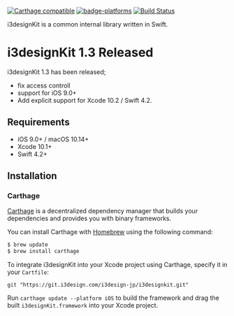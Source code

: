 [![Carthage compatible](https://img.shields.io/badge/Carthage-compatible-4BC51D.svg?style=flat)](https://git.i3design.com/i3design-jp/i3designkit)
[![badge-platforms](https://img.shields.io/badge/platforms-iOS-lightgrey.svg)](https://git.i3design.com/i3design-jp/i3designkit)
[![Build Status](https://app.bitrise.io/app/2c190686a3e0b37a/status.svg?token=UG7hPvAB5C1QFyXNmdd87w&branch=master)](https://app.bitrise.io/app/2c190686a3e0b37a)


i3designKit is a common internal library written in Swift.

# i3designKit 1.3 Released
i3designKit 1.3 has been released;
- fix access controll
- support for iOS 9.0+
- Add explicit support for Xcode 10.2 / Swift 4.2.

## Requirements

- iOS 9.0+ / macOS 10.14+
- Xcode 10.1+
- Swift 4.2+

## Installation

### Carthage

[Carthage](https://github.com/Carthage/Carthage) is a decentralized dependency manager that builds your dependencies and provides you with binary frameworks.

You can install Carthage with [Homebrew](https://brew.sh/) using the following command:

```bash
$ brew update
$ brew install carthage
```

To integrate i3designKit into your Xcode project using Carthage, specify it in your `Cartfile`:

```ogdl
git "https://git.i3design.com/i3design-jp/i3designkit.git"
```

Run `carthage update --platform iOS` to build the framework and drag the built `i3designKit.framework` into your Xcode project.
